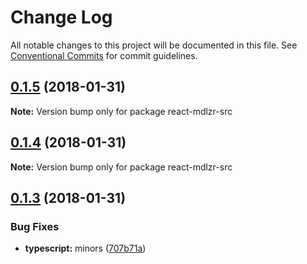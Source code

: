 # Change Log

All notable changes to this project will be documented in this file.
See [Conventional Commits](https://conventionalcommits.org) for commit guidelines.

<a name="0.1.5"></a>
## [0.1.5](https://github.com/wallaroo/modelizr/compare/v0.1.4...v0.1.5) (2018-01-31)




**Note:** Version bump only for package react-mdlzr-src

<a name="0.1.4"></a>
## [0.1.4](https://github.com/wallaroo/modelizr/compare/v0.1.3...v0.1.4) (2018-01-31)




**Note:** Version bump only for package react-mdlzr-src

<a name="0.1.3"></a>
## [0.1.3](https://github.com/wallaroo/modelizr/compare/v0.1.2...v0.1.3) (2018-01-31)


### Bug Fixes

* **typescript:** minors ([707b71a](https://github.com/wallaroo/modelizr/commit/707b71a))
